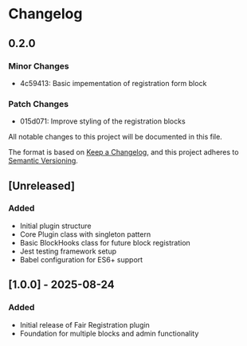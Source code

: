 # Changelog

## 0.2.0

### Minor Changes

- 4c59413: Basic impementation of registration form block

### Patch Changes

- 015d071: Improve styling of the registration blocks

All notable changes to this project will be documented in this file.

The format is based on [Keep a Changelog](https://keepachangelog.com/en/1.0.0/),
and this project adheres to [Semantic Versioning](https://semver.org/spec/v2.0.0.html).

## [Unreleased]

### Added

- Initial plugin structure
- Core Plugin class with singleton pattern
- Basic BlockHooks class for future block registration
- Jest testing framework setup
- Babel configuration for ES6+ support

## [1.0.0] - 2025-08-24

### Added

- Initial release of Fair Registration plugin
- Foundation for multiple blocks and admin functionality

